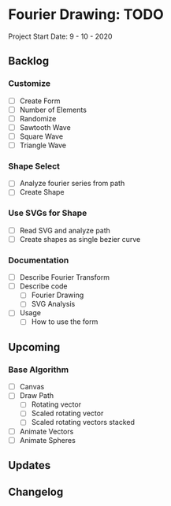 Fourier Drawing: TODO
===================================================================================
Project Start Date: 9 - 10 - 2020

Backlog
-----------------------------------------------------------------------------------

### Customize

- [ ] Create Form
- [ ] Number of Elements
- [ ] Randomize
- [ ] Sawtooth Wave
- [ ] Square Wave
- [ ] Triangle Wave

### Shape Select

- [ ] Analyze fourier series from path
- [ ] Create Shape

### Use SVGs for Shape

- [ ] Read SVG and analyze path
- [ ] Create shapes as single bezier curve

### Documentation

- [ ] Describe Fourier Transform
- [ ] Describe code
    - [ ] Fourier Drawing
    - [ ] SVG Analysis
- [ ] Usage
    - [ ] How to use the form

Upcoming
-----------------------------------------------------------------------------------

### Base Algorithm

- [ ] Canvas
- [ ] Draw Path
    - [ ] Rotating vector
    - [ ] Scaled rotating vector
    - [ ] Scaled rotating vectors stacked
- [ ] Animate Vectors
- [ ] Animate Spheres

Updates
------------------------------------------------------------------------------------

Changelog
------------------------------------------------------------------------------------